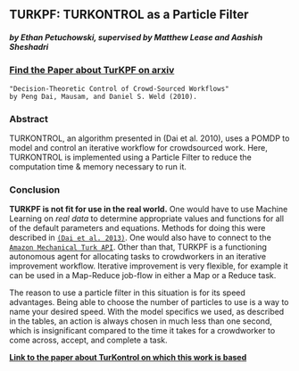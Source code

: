 ## TURKPF: TURKONTROL as a Particle Filter
##### by Ethan Petuchowski, supervised by Matthew Lease and Aashish Sheshadri

### [Find the Paper about TurKPF on arxiv](http://arxiv.org/abs/1404.5078)

```
"Decision-Theoretic Control of Crowd-Sourced Workflows"
by Peng Dai, Mausam, and Daniel S. Weld (2010).
```
### Abstract

TURKONTROL, an algorithm presented in (Dai et al. 2010), uses a POMDP to model
and control an iterative workflow for crowdsourced work. Here, TURKONTROL is
implemented  using a Particle Filter to reduce the computation time & memory
necessary to run it.

### Conclusion

**TURKPF is not fit for use in the real world.** One would have to use Machine
Learning on *real data* to determine appropriate values and functions for all
of the default parameters and equations. Methods for doing this were described
in [`(Dai et al. 2013)`](http://www.sciencedirect.com/science/article/pii/S000437021300057X).
One would also have to connect to the [`Amazon Mechanical Turk
API`](http://aws.amazon.com/documentation/mturk/). Other than that, TURKPF is a
functioning autonomous agent for allocating tasks to crowdworkers in an
iterative improvement workflow. Iterative improvement is very flexible, for
example it can be used in a Map-Reduce job-flow in either a Map or a Reduce
task.

The reason to use a particle filter in this situation is for its speed
advantages. Being able to choose the number of particles to use is a way to
name your desired speed. With the model specifics we used, as described in the
tables, an action is always chosen in much less than one second, which is
insignificant compared to the time it takes for a crowdworker to come across,
accept, and complete a task.

**[Link to the paper about TurKontrol on which this work is based](https://homes.cs.washington.edu/~mausam/papers/aaai10b.pdf)**
